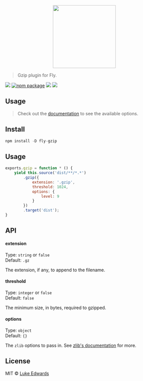 <div align="center">
	<a href="http://github.com/flyjs/fly">
		<img width=200px  src="https://cloud.githubusercontent.com/assets/8317250/8733685/0be81080-2c40-11e5-98d2-c634f076ccd7.png">
	</a>
</div>

> Gzip plugin for Fly.

[![][fly-badge]][fly]
[![npm package][npm-ver-link]][releases]
[![][dl-badge]][npm-pkg-link]
[![][travis-badge]][travis-link]

## Usage
> Check out the [documentation](PLUGIN_DOCUMENTATION) to see the available options.

## Install

```a
npm install -D fly-gzip
```

## Usage

```js
exports.gzip = function * () {
	yield this.source('dist/**/*.*')
		.gzip({
			extension: '.gzip',
			threshold: 1024,
			options: {
				level: 9
			}
		})
		.target('dist');
}
```

## API

#### extension

Type: `string` or `false`<br>
Default: `.gz`

The extension, if any, to append to the filename.

#### threshold

Type: `integer` or `false`<br>
Default: `false`

The minimum size, in bytes, required to gzipped.

#### options

Type: `object`<br>
Default: `{}`

The `zlib` options to pass in. See [zlib's documentation](https://nodejs.org/api/zlib.html#zlib_class_options) for more.

## License

MIT © [Luke Edwards](https://lukeed.com)

[contributors]: https://github.com/lukeed/fly-gzip/graphs/contributors
[releases]:     https://github.com/lukeed/fly-gzip/releases
[fly]:          https://www.github.com/flyjs/fly 
[fly-badge]:    https://img.shields.io/badge/fly-JS-05B3E1.svg?style=flat-square
[npm-pkg-link]: https://www.npmjs.org/package/fly-gzip
[npm-ver-link]: https://img.shields.io/npm/v/fly-gzip.svg?style=flat-square
[dl-badge]:     http://img.shields.io/npm/dm/fly-gzip.svg?style=flat-square
[travis-link]:  https://travis-ci.org/lukeed/fly-gzip
[travis-badge]: http://img.shields.io/travis/lukeed/fly-gzip.svg?style=flat-square
